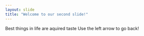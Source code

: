```yaml
---
layout: slide
title: "Welcome to our second slide!"
---
```

Best things in life are aquired taste
Use the left arrow to go back!
